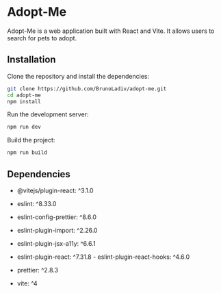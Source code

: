 # Adopt-Me

Adopt-Me is a web application built with React and Vite. It allows users to search for pets to adopt.

## Installation

Clone the repository and install the dependencies: 
```bash 
git clone https://github.com/BrunoLadiv/adopt-me.git 
cd adopt-me 
npm install 
``` 
Run the development server: 
```bash 
npm run dev 
```  
Build the project:  
```bash  
npm run build  
```  

 ## Dependencies  

 - @vitejs/plugin-react: ^3.1.0  
 - eslint: ^8.33.0  
 - eslint-config-prettier: ^8.6.0  
 - eslint-plugin-import: ^2.26.0   
 - eslint-plugin-jsx-a11y: ^6.6.1   
 - eslint-plugin-react: ^7.31.8   															     - eslint-plugin-react-hooks: ^4.6.0   

 - prettier: ^2.8.3   

 - vite: ^4